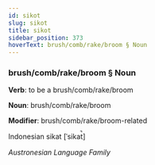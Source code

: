 ```yaml
---
id: sikot
slug: sikot
title: sikot
sidebar_position: 373
hoverText: brush/comb/rake/broom § Noun
---
```


### brush/comb/rake/broom § Noun

**Verb**: to be a brush/comb/rake/broom

**Noun**: brush/comb/rake/broom

**Modifier**: brush/comb/rake/broom-related

Indonesian sikat [ˈsikat̚]

*Austronesian Language Family*